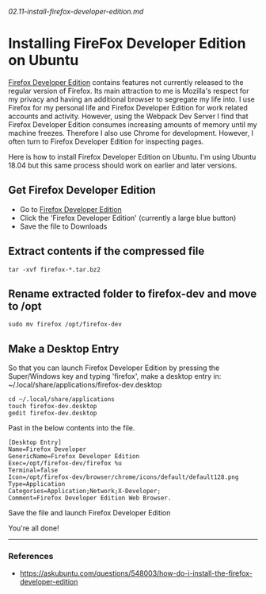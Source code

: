 _02.11-install-firefox-developer-edition.md_

# Installing FireFox Developer Edition on Ubuntu

[Firefox Developer Edition](https://www.mozilla.org/en-US/firefox/developer/) contains features not currently released to the regular version of Firefox. Its main attraction to me is Mozilla's respect for my privacy and having an additional browser to segregate my life into. I use Firefox for my personal life and Firefox Developer Edition for work related accounts and activity. However, using the Webpack Dev Server I find that Firefox Developer Edition consumes increasing amounts of memory until my machine freezes. Therefore I also use Chrome for development. However, I often turn to Firefox Developer Edition for inspecting pages.

Here is how to install Firefox Developer Edition on Ubuntu. I'm using Ubuntu 18.04 but this same process should work on earlier and later versions.

## Get Firefox Developer Edition
- Go to [Firefox Developer Edition](https://www.mozilla.org/en-US/firefox/developer/)
- Click the 'Firefox Developer Edition' (currently a large blue button)
- Save the file to Downloads

## Extract contents if the compressed file
```console
tar -xvf firefox-*.tar.bz2
```

## Rename extracted folder to firefox-dev and move to /opt
```console
sudo mv firefox /opt/firefox-dev
```

## Make a Desktop Entry
So that you can launch Firefox Developer Edition by pressing the Super/Windows key and typing 'firefox', make a desktop entry in: ~/.local/share/applications/firefox-dev.desktop

```console
cd ~/.local/share/applications
touch firefox-dev.desktop
gedit firefox-dev.desktop
```

Past in the below contents into the file.
```
[Desktop Entry]
Name=Firefox Developer
GenericName=Firefox Developer Edition
Exec=/opt/firefox-dev/firefox %u
Terminal=false
Icon=/opt/firefox-dev/browser/chrome/icons/default/default128.png
Type=Application
Categories=Application;Network;X-Developer;
Comment=Firefox Developer Edition Web Browser.
```

Save the file and launch Firefox Developer Edition

You're all done!


---

### References

- https://askubuntu.com/questions/548003/how-do-i-install-the-firefox-developer-edition
